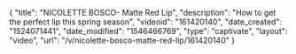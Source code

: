 {
    "title": "NICOLETTE BOSCO- Matte Red Lip",
    "description": "How to get the perfect lip this spring season",
    "videoid": "161420140",
    "date_created": "1524071441",
    "date_modified": "1546466769",
    "type": "captivate",
    "layout": "video",
    "url": "\/v\/nicolette-bosco-matte-red-lip\/161420140"
}